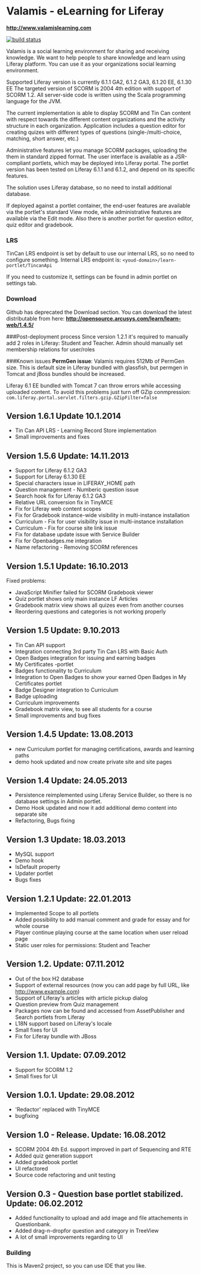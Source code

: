 # Valamis - eLearning for Liferay

**http://www.valamislearning.com**

[![build status](https://api.travis-ci.org/arcusys/JSCORM.png)](http://travis-ci.org/arcusys/JSCORM)

Valamis is a social learning environment for sharing and receiving knowledge. We want to help people to share knowledge and learn using Liferay platform. You can use it as your organizations social learning environment.

Supported Liferay version is currently 6.1.1 GA2, 6.1.2 GA3, 6.1.20 EE, 6.1.30 EE
The targeted version of SCORM is 2004 4th edition with support of SCORM 1.2.
All server-side code is written using the Scala programming language for the JVM.

The current implementation is able to display SCORM and Tin Can content with respect towards the different content organizations and the activity structure in each organization.
Application includes a question editor for creating quizes with different types of questions (single-/multi-choice, matching, short answer, etc.)

Administrative features let you manage SCORM packages, uploading the them in standard zipped format.
The user interface is available as a JSR-compliant portlets, which may be deployed into Liferay portal. The portlet version has been tested on Liferay 6.1.1 and 6.1.2, and depend on its specific features.

The solution uses Liferay database, so no need to install additional database.

If deployed against a portlet container, the end-user features are available via the portlet's standard View mode, while administrative features are available via the Edit mode. Also there is another portlet for question editor, quiz editor and gradebook.

### LRS
TinCan LRS endpoint is set by default to use our internal LRS, so no need to configure something.
Internal LRS endpoint is: `<youd-domain>/learn-portlet/TincanApi`

If you need to customize it, settings can be found in admin portlet on settings tab.

### Download 
Github has deprecated the Download section. You can download the latest distributable from here: **http://opensource.arcusys.com/learn/learn-web/1.4.5/**

###Post-deployment process
Since version 1.2.1 it's required to manually add 2 roles in Liferay: Student and Teacher. Admin should manually set membership relations for user/roles

###Known issues
**PermGen issue**: Valamis requires 512Mb of PermGen size. This is default size in Liferay bundled with glassfish, but permgen in Tomcat and jBoss bundles should be increased.

Liferay 6.1 EE bundled with Tomcat 7 can throw errors while accessing uploaded content. To avoid this problems just turn off GZip conmpression:
`com.liferay.portal.servlet.filters.gzip.GZipFilter=false`

## Version 1.6.1 Update 10.1.2014
 - Tin Can API LRS - Learning Record Store implementation
 - Small improvements and fixes

## Version 1.5.6 Update: 14.11.2013
 - Support for Liferay 6.1.2 GA3
 - Support for Liferay 6.1.30 EE
 - Special characters issue in LIFERAY_HOME path
 - Question management - Numberic question issue
 - Search hook fix for Liferay 6.1.2 GA3
 - Relative URL conversion fix in TinyMCE
 - Fix for Liferay web content scopes
 - Fix for Gradebook instance-wide visibility in multi-instance installation
 - Curriculum - Fix for user visibility issue in multi-instance installation
 - Curriculum - Fix for course site link issue
 - Fix for database update issue with Service Builder
 - Fix for Openbadges.me integration
 - Name refactoring - Removing SCORM references

## Version 1.5.1 Update: 16.10.2013

Fixed problems:
 - JavaScript Minifier failed for SCORM Gradebook viewer
 - Quiz portlet shows only main instance LF Articles
 - Gradebook matrix view shows all quizes even from another courses
 - Reordering questions and categories is not working properly

## Version 1.5 Update: 9.10.2013
 - Tin Can API support
 - Integration connecting 3rd party Tin Can LRS with Basic Auth
 - Open Badges integration for issuing and earning badges
 - My Certificates -portlet
 - Badges functionality to Curriculum
 - Integration to Open Badges to show your earned Open Badges in My Certificates portlet
 - Badge Designer integration to Curriculum
 - Badge uploading
 - Curriculum improvements
 - Gradebook matrix view, to see all students for a course
 - Small improvements and bug fixes

## Version 1.4.5 Update: 13.08.2013
 - new Curriculum portlet for managing certifications, awards and learning paths
 - demo hook updated and now create private site and site pages

## Version 1.4 Update: 24.05.2013
 - Persistence reimplemented using Liferay Service Builder, so there is no database settings in Admin portlet.
 - Demo Hook updated and now it add additional demo content into separate site
 - Refactoring, Bugs fixing
 

## Version 1.3 Update: 18.03.2013
 - MySQL support
 - Demo hook
 - IsDefault property
 - Updater portlet
 - Bugs fixes

## Version 1.2.1 Update: 22.01.2013
 - Implemented Scope to all portlets
 - Added possibility to add manual comment and grade for essay and for whole course
 - Player continue playing course at the same location when user reload page
 - Static user roles for permissions: Student and Teacher
 

## Version 1.2. Update: 07.11.2012
 - Out of the box H2 database
 - Support of external resources (now you can add page by full URL, like http://www.example.com)
 - Support of Liferay's articles with article pickup dialog
 - Question preview from Quiz management
 - Packages now can be found and accessed from AssetPublisher and Search portlets from Liferay
 - L18N support based on Liferay's locale
 - Small fixes for UI
 - Fix for Liferay bundle with JBoss

## Version 1.1. Update: 07.09.2012
 - Support for SCORM 1.2
 - Small fixes for UI

## Version 1.0.1. Update: 29.08.2012
 - 'Redactor' replaced with TinyMCE
 - bugfixing

## Version 1.0 - Release. Update: 16.08.2012
 - SCORM 2004 4th Ed. support improved in part of Sequencing and RTE
 - Added quiz generation support
 - Added gradebook portlet
 - UI refactored
 - Source code refactoring and unit testing

## Version 0.3 - Question base portlet stabilized. Update: 06.02.2012
 - Added functionality to upload and add image and file attachements in Questionbank.
 - Added drag-n-dropfor question and category in TreeView
 - A lot of small improvements regarding to UI
 
### Building

This is Maven2 project, so you can use IDE that you like.
